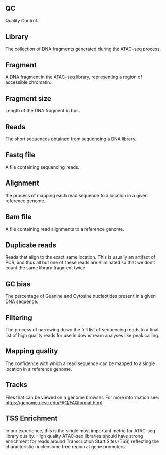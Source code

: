 ## QC
Quality Control.

## Library
The collection of DNA fragments generated during the ATAC-seq process. 

## Fragment
A DNA fragment in the ATAC-seq library, representing a region of accessible chromatin.

## Fragment size
Length of the DNA fragment in bps. 

## Reads
The short sequences obtained from sequencing a DNA library.

## Fastq file
A file containing sequencing reads.

## Alignment
the process of mapping each read sequence to a location in a given reference genome.

## Bam file 
A file containing read alignments to a reference genome.

## Duplicate reads
Reads that align to the exact same location. This is usually an artifact of PCR, and thus all but one of these reads are eliminated so that we don’t count the same library fragment twice. 

## GC bias
The percentage of Guanine and Cytosine nucleotides present in a given DNA sequence.

## Filtering
The process of narrowing down the full list of sequencing reads to a final list of high quality reads for use in downstream analyses like peak calling. 
## Mapping quality
The confidence with which a read sequence can be mapped to a single location in a reference genome.

## Tracks 
Files that can be viewed on a genome browser. For more information see: https://genome.ucsc.edu/FAQ/FAQformat.html.

## TSS Enrichment
In our experience, this is the single most important metric for ATAC-seq library quality. High quality ATAC-seq libraries should have strong enrichment for reads around Transcription Start Sites (TSS) reflecting the characteristic nucleosome free region at gene promoters. 
